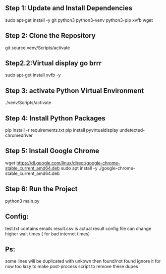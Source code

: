 

## Step 1: Update and Install Dependencies
sudo apt-get install -y git python3 python3-venv python3-pip xvfb wget

## Step 2: Clone the Repository
git source venv/Scripts/activate

## Step2.2:Virtual display go brrr
sudo apt-get install xvfb -y

## Step 3: activate Python Virtual Environment
./venv/Scripts/activate

## Step 4: Install Python Packages
pip install -r requirements.txt
pip install pyvirtualdisplay undetected-chromedriver

## Step 5: Install Google Chrome
wget https://dl.google.com/linux/direct/google-chrome-stable_current_amd64.deb
sudo apt install -y ./google-chrome-stable_current_amd64.deb

## Step 6: Run the Project
python3 main.py

## Config: 
test.txt contains emails 
result.csv is actual result
config file can change higher wait times ( for bad internet times)
## Ps: 
some lines will be duplicated with unkown then found/not found ignore it for now too lazy to make post-process script to remove these dupes